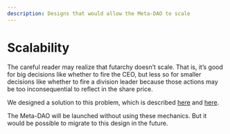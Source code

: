 ```yaml
---
description: Designs that would allow the Meta-DAO to scale
---
```


# Scalability

The careful reader may realize that futarchy doesn’t scale. That is, it’s good for big decisions like whether to fire the CEO, but less so for smaller decisions like whether to fire a division leader because those actions may be too inconsequential to reflect in the share price.

We designed a solution to this problem, which is described [here](https://github.com/metaDAOproject/Manifesto/blob/main/Manifesto.pdf) and [here](https://medium.com/@metaproph3t/from-corporations-to-nations-how-the-meta-dao-is-going-to-change-everything-part-3-16b3880fd86c).

The Meta-DAO will be launched without using these mechanics. But it would be possible to migrate to this design in the future.
